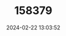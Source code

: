 ---
title: "158379"
category: "Vachellia nilotica"
draft: false
date: 2024-02-22 13:03:52
languages:
  English: ["Arabic Gumtree", "Gum Arabic Tree"]
  Arabic: ["Qarad", "Sunt"]
---